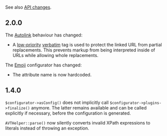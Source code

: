 See also [API changes](API_changes.md).


## 2.0.0

The [Autolink](../Plugins/Autolink/Synopsis.md) behaviour has changed:

 - A [low-priority](Tag_priorities.md) [verbatim](http://s9e.github.io/TextFormatter/api/s9e/TextFormatter/Parser.html#method_addVerbatim) tag is used to protect the linked URL from partial replacements. This prevents markup from being interpreted inside of URLs while allowing whole replacements.

The [Emoji](../Plugins/Emoji/Synopsis.md) configurator has changed:

 - The attribute name is now hardcoded.


## 1.4.0

`$configurator->asConfig()` does not implicitly call `$configurator->plugins->finalize()` anymore. The latter remains available and can be called explicitly if necessary, before the configuration is generated.

`AVTHelper::parse()` now silently converts invalid XPath expressions to literals instead of throwing an exception.
